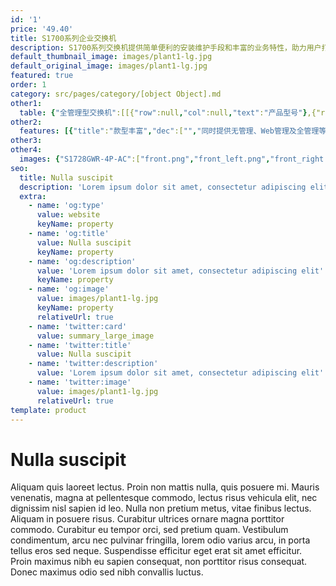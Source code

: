 ```yaml
---
id: '1'
price: '49.40'
title: S1700系列企业交换机
description: S1700系列交换机提供简单便利的安装维护手段和丰富的业务特性，助力用户打造安全可靠的高性能网络，可广泛应用于中小企业、网吧、酒店、学校等以太接入场景。根据设备支持的不同管理方式，S1700系列交换机可划分为如下三类。
default_thumbnail_image: images/plant1-lg.jpg
default_original_image: images/plant1-lg.jpg
featured: true
order: 1
category: src/pages/category/[object Object].md
other1: 
  table: {"全管理型交换机":[[{"row":null,"col":null,"text":"产品型号"},{"row":null,"col":null,"text":"S1720-10GW-2P-E\nS1720-10GW-PWR-2P-E"},{"row":null,"col":null,"text":"S1720-10GF-2P\nS1720-10GF-PWR-2P"},{"row":null,"col":null,"text":"S1720-28GWR-4P-E\nS1720-28GWR-PWR-4P-E\nS1720-28GWR-PWR-4TP-E\nS1720-28GWR-4X-E\nS1720-28GWR-PWR-4X-E\nS1720-52GWR-4P-E\nS1720-52GWR-PWR-4P-E\nS1720-52GWR-4X-E\nS1720-52GWR-PWR-4X-E"},{"row":null,"col":null,"text":"S1720-28GFR-4P\nS1720-28GFR-PWR-4P\nS1720-52GFR-4P\nS1720-52GFR-PWR-4P"},{"row":null,"col":null,"text":"S1720X-16XWR-E\nS1720X-32XWR-E"}],[{"row":null,"col":null,"text":"设备管理"},{"row":null,"col":"5","text":"支持SNMP\n支持WEB网管（支持HTTPS）\n支持DHCP-client\n支持用户口令保护\n支持一键还原\n支持命令行配置"}],[{"row":null,"col":null,"text":"交换容量"},{"row":null,"col":null,"text":"68Gbps"},{"row":null,"col":null,"text":"68Gbps"},{"row":null,"col":null,"text":"S1720-28GWR-P/TP系列：68Gbps\nS1720-28GWR-X系列：168Gbps\nS1720-52GWR-P系列：336Gbps\nS1720-52GWR-X：336Gbps"},{"row":null,"col":null,"text":"S1720-28GFR-P系列：68Gbps\nS1720-52GFR-P系列：336Gbps"},{"row":null,"col":null,"text":"680Gbps"}],[{"row":null,"col":null,"text":"包转发率"},{"row":null,"col":null,"text":"15Mpps"},{"row":null,"col":null,"text":"15Mpps"},{"row":null,"col":null,"text":"S1720-28GWR-P/TP系列：42Mpps\nS1720-28GWR-X系列：96Mpps\nS1720-52GWR-P系列：78Mpps\nS1720-52GWR-X系列：132Mpps"},{"row":null,"col":null,"text":"S1720-28GFR-P系列：42Mbps\nS1720-52GFR-P系列：78Mbps"},{"row":null,"col":null,"text":"S1720X-16XWR-E：240Mpps\nS1720X-32XWR-E：252Mpps"}],[{"row":null,"col":null,"text":"固定端口"},{"row":null,"col":null,"text":"下行：8个10/100/1000Base-T以太网电接口\n上行：2个1000Base-X以太网光接口"},{"row":null,"col":null,"text":"下行：8个10/100/1000Base-T以太网电接口\n上行：2个1000Base-X以太网光接口"},{"row":null,"col":null,"text":"S1720-28GWR-P系列\n下行：24个10/100/1000Base-T以太网电接口\n上行：4个1000Base-X以太网光接口\nS1720-28GWR-TP系列\n下行：24个10/100/1000Base-T以太网电接口\n上行：4个1000Base-X以太网光接口，2个复用的10/100/1000Base-T以太网Combo接口\nS1720-28GWR-X系列\n下行：24个10/100/1000Base-T以太网电接口\n上行：4个10GBase-X以太网光接口\nS1720-52GWR-P系列\n下行：48个10/100/1000Base-T以太网电接口\n上行：4个1000Base-X以太网光接口\nS1720-52GWR-X系列\n下行：48个10/100/1000Base-T以太网电接口\n上行：4个10GBase-X以太网光接口"},{"row":null,"col":null,"text":"S1720-28GFR-P系列\n下行：24个10/100/1000Base-T以太网电接口\n上行：4个1000Base-X以太网光接口\nS1720-52GFR-P系列\n下行：48个10/100/1000Base-T以太网电接口\n上行：4个1000Base-X以太网光接口"},{"row":null,"col":null,"text":"S1720X-16XWR-E：16个10GBase-X以太网光接口\nS1720X-32XWR-E：32个10GBase-X以太网光接口\n注：上下行接口共用"}],[{"row":null,"col":null,"text":"VLAN特性"},{"row":null,"col":"5","text":"支持4K VLAN\n支持Access端口\n支持Trunk端口\n支持Hybrid端口\n支持管理VLAN\n支持Voice VLAN"}],[{"row":null,"col":null,"text":"IP路由"},{"row":null,"col":"5","text":"支持IPv4、IPv6静态路由\n支持RIP/RIPng/OSPF动态路由\n支持VRRP"}],[{"row":null,"col":null,"text":"设备维护"},{"row":null,"col":"5","text":"支持RMON（Remote Network Monitoring）\n支持Syslog（系统日志）\n支持Ping检测/支持Traceroute\n支持VCT(Virtual Cable Test)\n支持链路层发现协议LLDP（Link Layer Discovery Protocol）\n支持auto-config"}]],"Web管理型交换机":[[{"row":null,"col":null,"text":"产品型号"},{"row":null,"col":null,"text":"S1720-10GW-2P\n            S1720-10GW-PWR-2P"},{"row":null,"col":null,"text":"S1720-28GWR-4P\n            S1720-28GWR-PWR-4P\n            S1720-28GWR-PWR-4TP\n            S1720-28GWR-4X\n            S1720-28GWR-PWR-4X\n            S1728GWR-4P"},{"row":null,"col":null,"text":"S1720-52GWR-4P\n            S1720-52GWR-PWR-4P\n            S1720-52GWR-4X\n            S1720-52GWR-PWR-4X"},{"row":null,"col":null,"text":"S1720X-16XWR"},{"row":null,"col":null,"text":"S1720X-32XWR"}],[{"row":null,"col":null,"text":"交换容量"},{"row":null,"col":null,"text":"68Gbps"},{"row":null,"col":null,"text":"S1720-28GWR-P/TP系列：68Gbps\n            S1720-28GWR-X系列：168Gbps\n            S1728GWR-4P：56Gbps"},{"row":null,"col":null,"text":"336Gbps"},{"row":null,"col":null,"text":"680Gbps"},{"row":null,"col":null,"text":"680Gbps"}],[{"row":null,"col":null,"text":"包转发率"},{"row":null,"col":null,"text":"15Mpps"},{"row":null,"col":null,"text":"S1720-28GWR-P/TP系列：42Mpps\n            S1720-28GWR-X系列：96Mpps\n            S1728GWR-4P：42Mpps"},{"row":null,"col":null,"text":"S1720-52GWR-P系列：78 Mpps\n            S1720-52GWR-X系列：132 Mpps"},{"row":null,"col":null,"text":"240Mpps"},{"row":null,"col":null,"text":"252Mpps"}],[{"row":null,"col":null,"text":"固定端口"},{"row":null,"col":null,"text":"下行：8个10/100/1000Base-T以太网电接口\n            上行：2个1000Base-X以太网光接口"},{"row":null,"col":null,"text":"S1720-28GWR-P系列\n            下行：24个10/100/1000Base-T以太网电接口\n            上行：4个1000Base-X以太网光接口\n            S1720-28GWR-TP系列\n            下行：24个10/100/1000Base-T以太网电接口\n            上行：4个1000Base-X以太网光接口，2个复用的10/100/1000Base-T以太网Combo接口\n            S1720-28GWR-X系列\n            下行：24个10/100/1000Base-T以太网电接口\n            上行：4个10GBase-X以太网光接口\n            S1728GWR-4P\n            下行：24个10/100/1000Base-T以太网电接口\n            上行：4个1000Base-X以太网光接口"},{"row":null,"col":null,"text":"S1720-52GWR-P系列\n            下行：48个10/100/1000Base-T以太网端口\n            上行：4个千兆SFP\n            S1720-52GWR-X系列\n            下行：48个10/100/1000Base-T以太网端口\n            上行：4个10GBase-X以太网光接口"},{"row":null,"col":null,"text":"16个10GBase-X以太网光接口\n            注：上下行接口共用"},{"row":null,"col":null,"text":"32个10GBase-X以太网光接口\n            注：上下行接口共用"}],[{"row":null,"col":null,"text":"VLAN特性"},{"row":null,"col":"5","text":"支持4K VLAN（S1728GWR-4P：256）\n            支持Access端口\n            支持Trunk端口\n            支持Hybrid端口\n            支持管理VLAN\n            支持Voice VLAN"}],[{"row":null,"col":null,"text":"IP路由"},{"row":null,"col":"5","text":"支持IPv4、IPv6静态路由（S1728GWR-4P除外）"}],[{"row":null,"col":null,"text":"设备维护"},{"row":null,"col":"5","text":"支持Syslog（系统日志）\n            支持Ping检测\n            支持VCT(Virtual Cable Test)\n            支持链路层发现协议LLDP（Link Layer\n            Discovery Protocol）"}]],"无管理型交换机":[[{"row":null,"col":null,"text":"产品型号"},{"row":null,"col":null,"text":"S1700-8-AC\n            S1700-16R\n            S1700-24R\n            S1700-24-AC"},{"row":null,"col":null,"text":"S1700-26R-2T\n            S1700-52R-2T2P-AC"},{"row":null,"col":null,"text":"S1700-8G-AC\n            S1700-16G\n            S1724G-AC\n            S1700-24GR"},{"row":null,"col":null,"text":"S1700-28GR-4X\n            S1700-52GR-4X"}],[{"row":null,"col":null,"text":"交换容量"},{"row":null,"col":null,"text":"S1700-8-AC：1.6Gbps\n            S1700-16R：3.2Gbps\n            S1700-24R：4.8Gbps\n            S1700-24-AC：4.8Gbps"},{"row":null,"col":null,"text":"S1700-26R-2T：8.8Gbps\n            S1700-52R-2T2P-AC：17.6Gbps"},{"row":null,"col":null,"text":"S1700-8G-AC：16Gbps\n            S1700-16G：32Gbps\n            S1724G-AC：48Gbps\n            S1700-24GR：48Gbps"},{"row":null,"col":null,"text":"S1700-28GR-4X：168Gbps\n            S1700-52GR-4X：336Gbps"}],[{"row":null,"col":null,"text":"包转发率"},{"row":null,"col":null,"text":"S1700-8-AC：1.2Mpps\n            S1700-16R：2.4Mpps\n            S1700-24R：3.6Mpps\n            S1700-24-AC：3.6Mpps"},{"row":null,"col":null,"text":"S1700-26R-2T：6.6Mpps\n            S1700-52R-2T2P-AC：13.2Mpps"},{"row":null,"col":null,"text":"S1700-8G-AC：12Mpps\n            S1700-16G：24Mpps\n            S1724G-AC：36Mpps\n            S1700-24GR：36Mpps"},{"row":null,"col":null,"text":"S1700-28GR-4X：96Mpps\n            S1700-52GR-4X：132Mpps"}],[{"row":null,"col":null,"text":"端口类型"},{"row":null,"col":null,"text":"全百兆"},{"row":null,"col":null,"text":"百兆接入千兆上行"},{"row":null,"col":null,"text":"全千兆"},{"row":null,"col":null,"text":"千兆接入万兆上行"}],[{"row":null,"col":null,"text":"固定端口"},{"row":null,"col":null,"text":"S1700-8-AC：8个10/100Base-T以太网电接口\n            S1700-16R：16个10/100Base-T以太网电接口\n            S1700-24R：24个10/100Base-T以太网电接口\n            S1700-24-AC：24个10/100Base-T以太网电接口\n            注：上下行接口共用"},{"row":null,"col":null,"text":"S1700-26R-2T\n            下行：24个10/100Base-T以太网电接口\n            上行：2个10/100/1000Base-T以太网电接口\n            S1700-52R-2T2P-AC\n            下行：48个10/100Base-T以太网电接口\n            上行：2个10/100/1000Base-T以太网电接口，2个1000Base-X以太网光接口"},{"row":null,"col":null,"text":"S1700-8G-AC：8个10/100/1000Base-T以太网电接口\n            S1700-16G：16个10/100/1000Base-T以太网电接口\n            S1724G-AC：24个10/100/1000Base-T以太网电接口\n            S1700-24GR:24个10/100/1000Base-T以太网电接口\n            注：上下行接口共用"},{"row":null,"col":null,"text":"S1700-28GR-4X\n            下行：24个10/100/1000Base-T以太网电接口\n            上行：4个10GBase-X以太网光接口\n            S1700-52GR-4X\n            下行：48个10/100/1000Base-T以太网电接口\n            上行：4个10GBase-X以太网光接口"}]]}
other2:
  features: [{"title":"款型丰富","dec":["","同时提供无管理、Web管理及全管理等系列产品，可满足客户不同应用场景需求。",""]},{"title":"静音节能","dec":["","支持端口低耗电闲置模式，大幅降低功耗；采用无风扇静音设计，降低整机功耗，同时让您免除噪音的烦扰\n（部分款型为内置风扇款型，散热类型为风扇强制散热）",""]},{"title":"安全，无阻塞转发","dec":["","丰富的安全特性，802.1x、Portal、MAC等安全认证方式； 提供二层线速交换能力，所有端口无阻塞转发",""]}]
other3: 
other4:
  images: {"S1728GWR-4P-AC":["front.png","front_left.png","front_right.png","front_top.png","rear.png","rear_top.png"]}
seo:
  title: Nulla suscipit
  description: 'Lorem ipsum dolor sit amet, consectetur adipiscing elit'
  extra:
    - name: 'og:type'
      value: website
      keyName: property
    - name: 'og:title'
      value: Nulla suscipit
      keyName: property
    - name: 'og:description'
      value: 'Lorem ipsum dolor sit amet, consectetur adipiscing elit'
      keyName: property
    - name: 'og:image'
      value: images/plant1-lg.jpg
      keyName: property
      relativeUrl: true
    - name: 'twitter:card'
      value: summary_large_image
    - name: 'twitter:title'
      value: Nulla suscipit
    - name: 'twitter:description'
      value: 'Lorem ipsum dolor sit amet, consectetur adipiscing elit'
    - name: 'twitter:image'
      value: images/plant1-lg.jpg
      relativeUrl: true
template: product
---
```


# Nulla suscipit

Aliquam quis laoreet lectus. Proin non mattis nulla, quis posuere mi. Mauris venenatis, magna at pellentesque commodo, lectus risus vehicula elit, nec dignissim nisl sapien id leo. Nulla non pretium metus, vitae finibus lectus. Aliquam in posuere risus. Curabitur ultrices ornare magna porttitor commodo. Curabitur eu tempor orci, sed pretium quam. Vestibulum condimentum, arcu nec pulvinar fringilla, lorem odio varius arcu, in porta tellus eros sed neque. Suspendisse efficitur eget erat sit amet efficitur. Proin maximus nibh eu sapien consequat, non porttitor risus consequat. Donec maximus odio sed nibh convallis luctus.